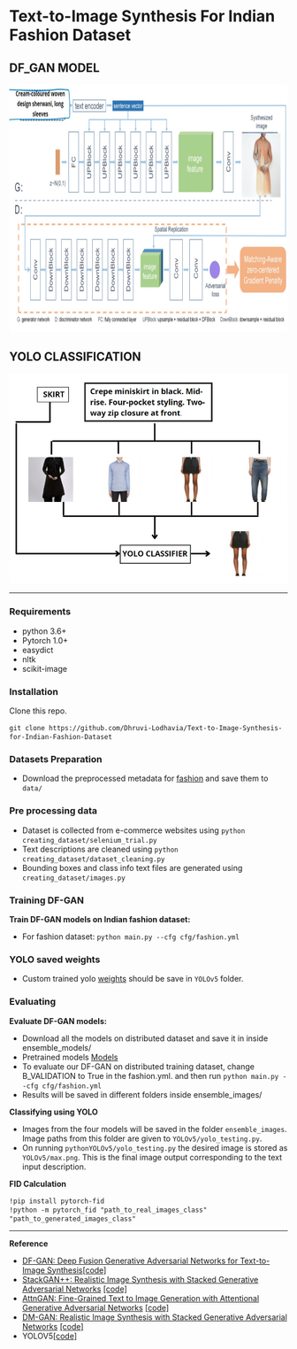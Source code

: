 # Text-to-Image Synthesis For Indian Fashion Dataset

## DF_GAN MODEL

<img src="framework.jpg" width="900px" height="448px"/>

## YOLO CLASSIFICATION

<img src="yolo.jpg" /> 

---
### Requirements
- python 3.6+
- Pytorch 1.0+
- easydict
- nltk
- scikit-image

### Installation

Clone this repo.
```
git clone https://github.com/Dhruvi-Lodhavia/Text-to-Image-Synthesis-for-Indian-Fashion-Dataset

```

### Datasets Preparation
  - Download the preprocessed metadata for [fashion](https://drive.google.com/file/d/1qWlIsyemCFMJ0STP6DANX5lduSPtYtFF/view?usp=sharing) and save them to `data/`


### Pre processing data
  - Dataset is collected from e-commerce websites using `python creating_dataset/selenium_trial.py`
  - Text descriptions are cleaned using `python creating_dataset/dataset_cleaning.py`
  - Bounding boxes and class info text files are generated using `creating_dataset/images.py`
### Training DF-GAN

**Train DF-GAN models on Indian fashion dataset:**
  - For fashion dataset: `python main.py --cfg cfg/fashion.yml`

### YOLO saved weights

 - Custom trained yolo [weights](https://drive.google.com/file/d/1CS1PZeIawhd8fikFDy0WIYeBxR_RqfiF/view?usp=sharing) should be save in `YOLOv5` folder.

### Evaluating

**Evaluate DF-GAN models:**

- Download all the models on distributed dataset and save it in inside ensemble_models/ 
- Pretrained models [Models](https://drive.google.com/drive/folders/116nwsIGX-QAwNrIITJ5JQlI_RL0H0jSN?usp=sharing)
- To evaluate our DF-GAN on distributed training dataset, change B_VALIDATION to True in the fashion.yml. and then run `python main.py --cfg cfg/fashion.yml`
- Results will be saved in different folders inside  ensemble_images/
 
**Classifying using YOLO**

- Images from the four models will be saved in the folder `ensemble_images`. Image paths from this folder are given to `YOLOv5/yolo_testing.py`.
- On running `pythonYOLOv5/yolo_testing.py` the desired image is stored as `YOLOv5/max.png`. This is the final image output corresponding to the text input description.


**FID Calculation**

```
!pip install pytorch-fid
!python -m pytorch_fid "path_to_real_images_class" "path_to_generated_images_class"

```

---

**Reference**

- [DF-GAN: Deep Fusion Generative Adversarial Networks for Text-to-Image Synthesis](https://arxiv.org/abs/2008.05865)[[code]](https://github.com/tobran/DF-GAN)
- [StackGAN++: Realistic Image Synthesis with Stacked Generative Adversarial Networks](https://arxiv.org/abs/1710.10916) [[code]](https://github.com/hanzhanggit/StackGAN-v2)
- [AttnGAN: Fine-Grained Text to Image Generation with Attentional Generative Adversarial Networks](https://openaccess.thecvf.com/content_cvpr_2018/papers/Xu_AttnGAN_Fine-Grained_Text_CVPR_2018_paper.pdf) [[code]](https://github.com/taoxugit/AttnGAN)
- [DM-GAN: Realistic Image Synthesis with Stacked Generative Adversarial Networks](https://arxiv.org/abs/1904.01310) [[code]](https://github.com/MinfengZhu/DM-GAN)
- YOLOV5[[code]](https://github.com/ultralytics/yolov5)
